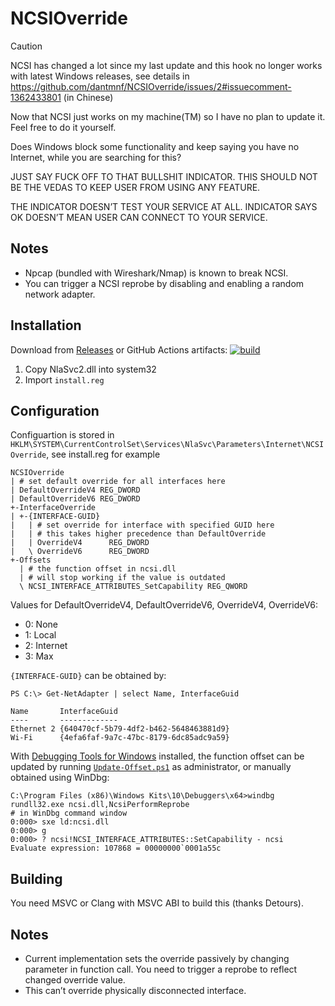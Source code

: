 # NCSIOverride

> [!CAUTION]
> NCSI has changed a lot since my last update and this hook no longer works with latest Windows releases, see details in https://github.com/dantmnf/NCSIOverride/issues/2#issuecomment-1362433801 (in Chinese)
> 
> Now that NCSI just works on my machine(TM) so I have no plan to update it. Feel free to do it yourself.

Does Windows block some functionality and keep saying you have no Internet, while you are searching for this?

JUST SAY FUCK OFF TO THAT BULLSHIT INDICATOR. THIS SHOULD NOT BE THE VEDAS TO KEEP USER FROM USING ANY FEATURE.

THE INDICATOR DOESN’T TEST YOUR SERVICE AT ALL. INDICATOR SAYS OK DOESN’T MEAN USER CAN CONNECT TO YOUR SERVICE.

## Notes

* Npcap (bundled with Wireshark/Nmap) is known to break NCSI.
* You can trigger a NCSI reprobe by disabling and enabling a random network adapter.

## Installation

Download from [Releases](https://github.com/dantmnf/NCSIOverride/releases) or GitHub Actions artifacts: [![build](https://github.com/dantmnf/NCSIOverride/workflows/build/badge.svg)](https://github.com/dantmnf/NCSIOverride/actions?query=is%3Asuccess+workflow%3Abuild)
1. Copy NlaSvc2.dll into system32
2. Import `install.reg`

## Configuration

Configuartion is stored in `HKLM\SYSTEM\CurrentControlSet\Services\NlaSvc\Parameters\Internet\NCSIOverride`, see install.reg for example

    NCSIOverride
    | # set default override for all interfaces here
    | DefaultOverrideV4 REG_DWORD
    | DefaultOverrideV6 REG_DWORD
    +-InterfaceOverride
    | +-{INTERFACE-GUID}
    |   | # set override for interface with specified GUID here
    |   | # this takes higher precedence than DefaultOverride
    |   | OverrideV4      REG_DWORD
    |   \ OverrideV6      REG_DWORD
    +-Offsets
      | # the function offset in ncsi.dll
      | # will stop working if the value is outdated
      \ NCSI_INTERFACE_ATTRIBUTES_SetCapability REG_QWORD


Values for DefaultOverrideV4, DefaultOverrideV6, OverrideV4, OverrideV6:
* 0: None
* 1: Local
* 2: Internet
* 3: Max


`{INTERFACE-GUID}` can be obtained by:

    PS C:\> Get-NetAdapter | select Name, InterfaceGuid

    Name       InterfaceGuid                         
    ----       -------------                         
    Ethernet 2 {640470cf-5b79-4df2-b462-5648463881d9}
    Wi-Fi      {4efa6faf-9a7c-47bc-8179-6dc85adc9a59}


With [Debugging Tools for Windows](https://docs.microsoft.com/en-us/windows-hardware/drivers/debugger/debugger-download-tools) installed, the function offset can be updated by running [`Update-Offset.ps1`](Update-Offset.ps1) as administrator, or manually obtained using WinDbg:

    C:\Program Files (x86)\Windows Kits\10\Debuggers\x64>windbg rundll32.exe ncsi.dll,NcsiPerformReprobe
    # in WinDbg command window
    0:000> sxe ld:ncsi.dll
    0:000> g
    0:000> ? ncsi!NCSI_INTERFACE_ATTRIBUTES::SetCapability - ncsi
    Evaluate expression: 107868 = 00000000`0001a55c

## Building

You need MSVC or Clang with MSVC ABI to build this (thanks Detours).

## Notes

* Current implementation sets the override passively by changing parameter in function call. You need to trigger a reprobe to reflect changed override value.
* This can’t override physically disconnected interface. 
